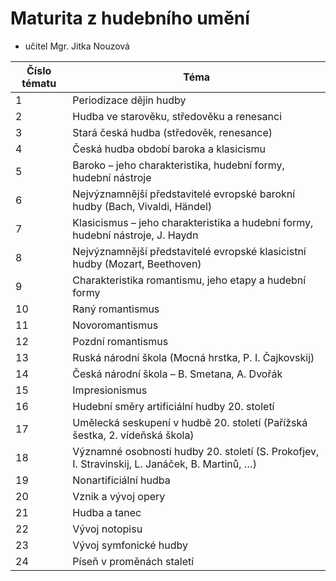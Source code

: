 # Maturita z hudebního umění
 - učitel Mgr. Jitka Nouzová

| Číslo tématu | Téma |
|-------|------|
|1| Periodizace dějin hudby  |
|2| Hudba ve starověku, středověku a renesanci  |
|3| Stará česká hudba (středověk, renesance)  |
|4| Česká hudba období baroka a klasicismu  |
|5| Baroko – jeho charakteristika, hudební formy, hudební nástroje |
|6| Nejvýznamnější představitelé evropské barokní hudby (Bach, Vivaldi, Händel) |
|7| Klasicismus – jeho charakteristika a hudební formy, hudební nástroje, J. Haydn |
|8| Nejvýznamnější představitelé evropské klasicistní hudby (Mozart, Beethoven) |
|9 | Charakteristika romantismu, jeho etapy a hudební formy  |
|10 | Raný romantismus |
|11 | Novoromantismus  |
|12 | Pozdní romantismus |
|13 | Ruská národní škola (Mocná hrstka, P. I. Čajkovskij)  |
|14 | Česká národní škola – B. Smetana, A. Dvořák |
|15 | Impresionismus  | 
|16 | Hudební směry artificiální hudby 20. století |  
|17 | Umělecká seskupení v hudbě 20. století (Pařížská šestka, 2. vídeňská škola) |  
|18 |  Významné osobnosti hudby 20. století (S. Prokofjev, I. Stravinskij, L. Janáček, B. Martinů, …) |
|19 | Nonartificiální hudba |
|20 | Vznik a vývoj opery |
|21 | Hudba a tanec |
|22 | Vývoj notopisu |
|23 | Vývoj symfonické hudby |
|24 | Píseň v proměnách staletí |